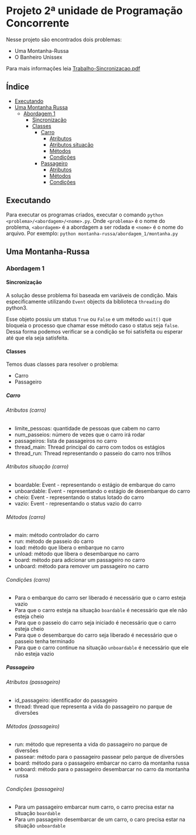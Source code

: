 # Projeto 2ª unidade de Programação Concorrente
Nesse projeto são encontrados dois problemas:
- Uma Montanha-Russa
- O Banheiro Unissex

Para mais informações leia [Trabalho-Sincronizacao.pdf](https://github.com/rodrigondec/Sincronizacao-Prog-Concorrente/blob/master/Trabalho-Sincronizao.pdf)

## Índice
- [Executando](#executando)
- [Uma Montanha Russa](#uma-montanha-russa)
    - [Abordagem 1](#abordagem-1)
        - [Sincronização](#sincronização)
        - [Classes](#classes)
            - [Carro](#carro)
                - [Atributos](#atributos-carro)
                - [Atributos situação](#atributos-situação-carro)
                - [Métodos](#métodos-carro)
                - [Condições](#condições-carro)
            - [Passageiro](#passageiro)
                - [Atributos](#atributos-passageiro)
                - [Métodos](#métodos-passageiro)
                - [Condições](#condições-passageiro)
        
## Executando
Para executar os programas criados, executar o comando `python <problema>/<abordagem>/<nome>.py`. 
Onde `<problema>` é o nome do problema, `<abordagem>` é a abordagem a ser rodada e `<nome>` é o nome do arquivo. Por exemplo: `python montanha-russa/abordagem_1/montanha.py`

## Uma Montanha-Russa
### Abordagem 1
#### Sincronização
A solução desse problema foi baseada em variáveis de condição. 
Mais especificamente utilizando `Event` objects da biblioteca `threading` do python3. 

Esse objeto possiu um status `True` ou `False` e um método `wait()` que bloqueia o processo que chamar esse método caso o status seja `false`. 
Dessa forma podemos verificar se a condição se foi satisfeita ou esperar até que ela seja satisfeita.

#### Classes
Temos duas classes para resolver o problema:
- Carro
- Passageiro

##### Carro
###### Atributos (carro)
- limite_pessoas: quantidade de pessoas que cabem no carro
- num_passeios: número de vezes que o carro irá rodar
- passageiros: lista de passageiros no carro
- thread_main: Thread principal do carro com todos os estágios
- thread_run: Thread representando o passeio do carro nos trilhos

###### Atributos situação (carro)
- boardable: Event - representando o estágio de embarque do carro
- unboardable: Event - representando o estágio de desembarque do carro
- cheio: Event - representando o status lotado do carro
- vazio: Event - representando o status vazio do carro

###### Métodos (carro)
- main: método controlador do carro
- run: método de passeio do carro
- load: método que libera o embarque no carro
- unload: método que libera o desembarque no carro
- board: método para adicionar um passageiro no carro
- unboard: método para remover um passageiro no carro

###### Condições (carro)
- Para o embarque do carro ser liberado é necessário que o carro esteja vazio
- Para que o carro esteja na situação `boardable` é necessário que ele não esteja cheio
- Para que o passeio do carro seja iniciado é necessário que o carro esteja cheio
- Para que o desembarque do carro seja liberado é necessário que o passeio tenha terminado
- Para que o carro continue na situação `unboardable` é necessário que ele não esteja vazio

##### Passageiro
###### Atributos (passageiro)
- id_passageiro: identificador do passageiro
- thread: thread que representa a vida do passageiro no parque de diversões

###### Métodos (passageiro)
- run: método que representa a vida do passageiro no parque de diversões
- passear: método para o passageiro passear pelo parque de diversões
- board: método para o passageiro embarcar no carro da montanha russa
- unboard: método para o passageiro desembarcar no carro da montanha russa

###### Condições (passageiro)
- Para um passageiro embarcar num carro, o carro precisa estar na situação `boardable`
- Para um passageiro desembarcar de um carro, o caro precisa estar na situação `unboardable`
